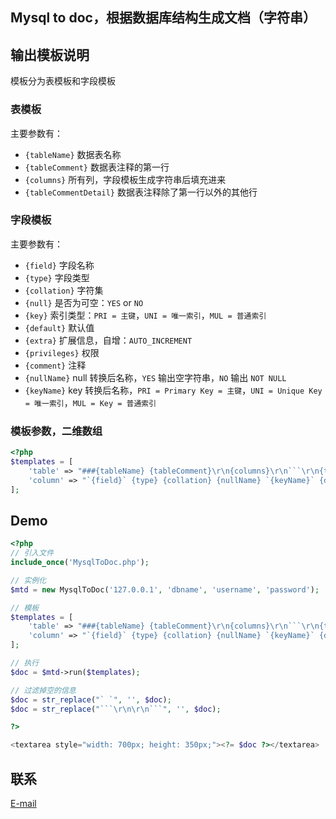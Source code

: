 ## Mysql to doc，根据数据库结构生成文档（字符串）

## 输出模板说明
模板分为表模板和字段模板

### 表模板
主要参数有：
- `{tableName}` 数据表名称
- `{tableComment}` 数据表注释的第一行
- `{columns}` 所有列，字段模板生成字符串后填充进来
- `{tableCommentDetail}` 数据表注释除了第一行以外的其他行

### 字段模板
主要参数有：
- `{field}` 字段名称
- `{type}` 字段类型
- `{collation}` 字符集
- `{null}` 是否为可空：`YES` or `NO`
- `{key}` 索引类型：`PRI = 主键`，`UNI = 唯一索引`，`MUL = 普通索引`
- `{default}` 默认值
- `{extra}` 扩展信息，自增：`AUTO_INCREMENT`
- `{privileges}` 权限
- `{comment}` 注释
- `{nullName}` null 转换后名称，`YES` 输出空字符串，`NO` 输出 `NOT NULL`
- `{keyName}` key 转换后名称，`PRI = Primary Key = 主键`，`UNI = Unique Key = 唯一索引`，`MUL = Key = 普通索引`

### 模板参数，二维数组
```php
<?php
$templates = [
    'table' => "###{tableName} {tableComment}\r\n{columns}\r\n```\r\n{tableCommentDetail}\r\n```",
    'column' => "`{field}` {type} {collation} {nullName} `{keyName}` {default} {extra} {comment} ",
];

```

## Demo
```php
<?php
// 引入文件
include_once('MysqlToDoc.php');

// 实例化
$mtd = new MysqlToDoc('127.0.0.1', 'dbname', 'username', 'password');

// 模板
$templates = [
    'table' => "###{tableName} {tableComment}\r\n{columns}\r\n```\r\n{tableCommentDetail}\r\n```",
    'column' => "`{field}` {type} {collation} {nullName} `{keyName}` {default} {extra} {comment} ",
];

// 执行
$doc = $mtd->run($templates);

// 过滤掉空的信息
$doc = str_replace("` `", '', $doc);
$doc = str_replace("```\r\n\r\n```", '', $doc);

?>

<textarea style="width: 700px; height: 350px;"><?= $doc ?></textarea>

```

## 联系
[E-mail](chao@docrud.com)
